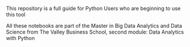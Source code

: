 This repository is a full guide for Python Users who are beginning to use this tool

All these notebooks are part of the Master in Big Data Analytics and Data Science from The Valley Business School, second module: Data Analytics with Python 
